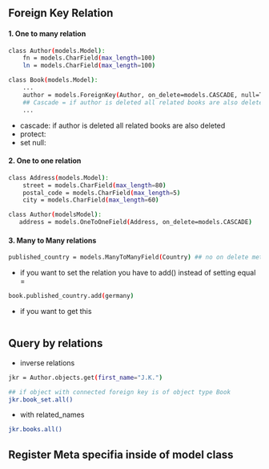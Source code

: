 ## Foreign Key Relation

#### 1. One to many relation

```sh
class Author(models.Model):
    fn = models.CharField(max_length=100)
    ln = models.CharField(max_length=100)

class Book(models.Model):
    ...
    author = models.ForeignKey(Author, on_delete=models.CASCADE, null=True, related_name="books") 
    ## Cascade = if author is deleted all related books are also deleted
    ...
```

- cascade: if author is deleted all related books are also deleted
- protect:
- set null:

#### 2. One to one relation

```sh
class Address(models.Model):
    street = models.CharField(max_length=80)
    postal_code = models.CharField(max_length=5)
    city = models.CharField(max_length=60)

class Author(modelsModel):
   address = models.OneToOneField(Address, on_delete=models.CASCADE) 
```
#### 3. Many to Many relations

```sh
published_country = models.ManyToManyField(Country) ## no on delete method
```

- if you want to set the relation you have to add() instead of setting equal = 

```sh
book.published_country.add(germany)
```

- if you want to get this 


```sh

```

## Query by relations

- inverse relations

```sh
jkr = Author.objects.get(first_name="J.K.")

## if object with connected foreign key is of object type Book
jkr.book_set.all()
```

- with related_names

```sh
jkr.books.all()
```

## Register Meta specifia inside of model class

```sh

```